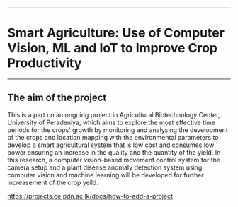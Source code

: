 ___
# Smart Agriculture: Use of Computer Vision, ML and IoT  to Improve Crop Productivity
___

## The aim of the project

This is a part on an ongoing project in Agricultural Biotechnology Center, University of Peradeniya, which aims to explore the most effective time periods for the crops' growth by monitoring and analysing the development of the crops and location mapping with the environmental parameters to develop a smart agricultural system that is low cost and consumes low power ensuring an increase in the quality and the quantity of the yield. In this research, a computer vision-based movement control system for the camera setup and a plant disease anomaly detection system using computer vision and machine learning will be developed for further increasement of the crop yeild.


https://projects.ce.pdn.ac.lk/docs/how-to-add-a-project
